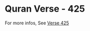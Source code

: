 # Quran Verse - 425 

For more infos, See [Verse 425](https://www.quranbookk.com/quran/search?q=425)
